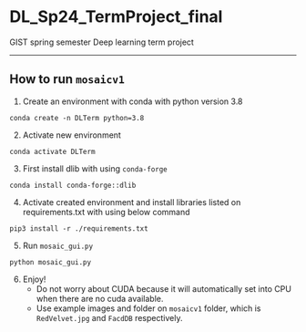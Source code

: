 # DL_Sp24_TermProject_final       

GIST spring semester Deep learning term project

---

## How to run `mosaicv1`

1. Create an environment with conda with python version 3.8
  ``` {powershell}
  conda create -n DLTerm python=3.8
  ```

2. Activate new environment
  ``` {powershell}
  conda activate DLTerm
  ```
   
3. First install dlib with using `conda-forge`

  ``` {powershell}
  conda install conda-forge::dlib
  ```

4. Activate created environment and install libraries listed on requirements.txt with using below command
  ``` {powershell}
  pip3 install -r ./requirements.txt
  ```

5. Run `mosaic_gui.py`
  ``` {powershell}
  python mosaic_gui.py
  ```
6. Enjoy!
   * Do not worry about CUDA because it will automatically set into CPU when there are no cuda available.
   * Use example images and folder on `mosaicv1` folder, which is `RedVelvet.jpg` and `FacdDB` respectively.
